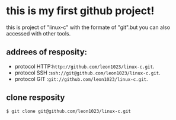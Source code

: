 # this is my first github project!

this is project of "linux-c" with the formate of "git".but you can also accessed with other tools.

## addrees of resposity:

* protocol HTTP:`http://github.com/leon1023/linux-c.git`.
* protocol SSH :`ssh://git@github.com/leon1023/linux-c.git`.
* protocol GIT :`git://github.com/leon1023/linux-c.git`.

## clone resposity

	$ git clone git@github.com/leon1023/linux-c.git
